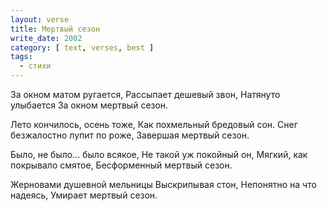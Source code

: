 ```yaml
---
layout: verse
title: Мертвый сезон
write_date: 2002
category: [ text, verses, best ]
tags:
  - стихи
---
```

За окном матом ругается,
Рассыпает дешевый звон,
Натянуто улыбается
За окном
        мертвый сезон.

Лето кончилось,
        осень тоже,
Как похмельный бредовый сон.
Снег безжалостно лупит по роже,
Завершая
        мертвый сезон.

Было, не было...
        было всякое,
Не такой уж покойный он,
Мягкий, как покрывало смятое,
Бесформенный
        мертвый сезон.

Жерновами душевной мельницы
Выскрипывая стон,
Непонятно на что надеясь,
Умирает
        мертвый сезон.

